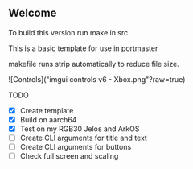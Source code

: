 ## Welcome


To build this version run make in src

This is a basic template for use in portmaster

makefile runs strip automatically to reduce file size.

![Controls]("imgui controls v6 - Xbox.png"?raw=true)

TODO
- [x] Create template
- [x] Build on aarch64
- [x] Test on my RGB30 Jelos and ArkOS
- [ ] Create CLI arguments for title and text
- [ ] Create CLI arguments for buttons
- [ ] Check full screen and scaling
